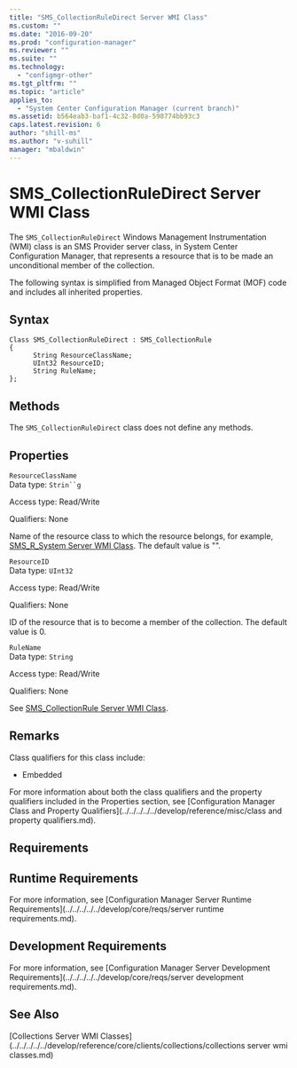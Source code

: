 ```yaml
---
title: "SMS_CollectionRuleDirect Server WMI Class"
ms.custom: ""
ms.date: "2016-09-20"
ms.prod: "configuration-manager"
ms.reviewer: ""
ms.suite: ""
ms.technology: 
  - "configmgr-other"
ms.tgt_pltfrm: ""
ms.topic: "article"
applies_to: 
  - "System Center Configuration Manager (current branch)"
ms.assetid: b564eab3-baf1-4c32-8d0a-598774bb93c3
caps.latest.revision: 6
author: "shill-ms"
ms.author: "v-suhill"
manager: "mbaldwin"
---
```

# SMS_CollectionRuleDirect Server WMI Class
The `SMS_CollectionRuleDirect` Windows Management Instrumentation (WMI) class is an SMS Provider server class, in System Center Configuration Manager, that represents a resource that is to be made an unconditional member of the collection.  
  
 The following syntax is simplified from Managed Object Format (MOF) code and includes all inherited properties.  
  
## Syntax  
  
```  
Class SMS_CollectionRuleDirect : SMS_CollectionRule  
{  
      String ResourceClassName;  
      UInt32 ResourceID;  
      String RuleName;  
};  
```  
  
## Methods  
 The `SMS_CollectionRuleDirect` class does not define any methods.  
  
## Properties  
 `ResourceClassName`  
 Data type: `Strin``g`  
  
 Access type: Read/Write  
  
 Qualifiers: None  
  
 Name of the resource class to which the resource belongs, for example, [SMS_R_System Server WMI Class](../Topic/SMS_R_System%20Server%20WMI%20Class.md). The default value is "".  
  
 `ResourceID`  
 Data type: `UInt32`  
  
 Access type: Read/Write  
  
 Qualifiers: None  
  
 ID of the resource that is to become a member of the collection. The default value is 0.  
  
 `RuleName`  
 Data type: `String`  
  
 Access type: Read/Write  
  
 Qualifiers: None  
  
 See [SMS_CollectionRule Server WMI Class](../../../../../develop/reference/core/clients/collections/sms_collectionrule-server-wmi-class.md).  
  
## Remarks  
 Class qualifiers for this class include:  
  
-   Embedded  
  
 For more information about both the class qualifiers and the property qualifiers included in the Properties section, see [Configuration Manager Class and Property Qualifiers](../../../../../develop/reference/misc/class and property qualifiers.md).  
  
## Requirements  
  
## Runtime Requirements  
 For more information, see [Configuration Manager Server Runtime Requirements](../../../../../develop/core/reqs/server runtime requirements.md).  
  
## Development Requirements  
 For more information, see [Configuration Manager Server Development Requirements](../../../../../develop/core/reqs/server development requirements.md).  
  
## See Also  
 [Collections Server WMI Classes](../../../../../develop/reference/core/clients/collections/collections server wmi classes.md)